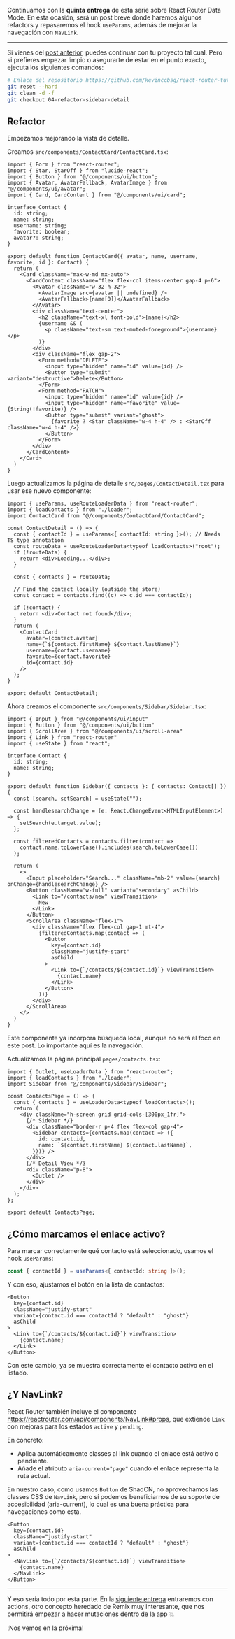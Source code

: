 Continuamos con la **quinta entrega** de esta serie sobre React Router Data Mode. En esta ocasión, será un post breve donde haremos algunos refactors y repasaremos el hook `useParams`, además de mejorar la navegación con `NavLink`.

---

Si vienes del [post anterior](https://github.com/kevinccbsg/react-router-tutorial-devto/blob/main/docs/es/Parte-4%E2%80%93Rutas-con-par%C3%A1metros-useRouteLoaderData-y-useParams.md), puedes continuar con tu proyecto tal cual. Pero si prefieres empezar limpio o asegurarte de estar en el punto exacto, ejecuta los siguientes comandos:

```bash
# Enlace del repositorio https://github.com/kevinccbsg/react-router-tutorial-devto
git reset --hard
git clean -d -f
git checkout 04-refactor-sidebar-detail
```

## Refactor

Empezamos mejorando la vista de detalle.

Creamos `src/components/ContactCard/ContactCard.tsx`:

```tsx
import { Form } from "react-router";
import { Star, StarOff } from "lucide-react";
import { Button } from "@/components/ui/button";
import { Avatar, AvatarFallback, AvatarImage } from "@/components/ui/avatar";
import { Card, CardContent } from "@/components/ui/card";

interface Contact {
  id: string;
  name: string;
  username: string;
  favorite: boolean;
  avatar?: string;
}

export default function ContactCard({ avatar, name, username, favorite, id }: Contact) {
  return (
    <Card className="max-w-md mx-auto">
      <CardContent className="flex flex-col items-center gap-4 p-6">
        <Avatar className="w-32 h-32">
          <AvatarImage src={avatar || undefined} />
          <AvatarFallback>{name[0]}</AvatarFallback>
        </Avatar>
        <div className="text-center">
          <h2 className="text-xl font-bold">{name}</h2>
          {username && (
            <p className="text-sm text-muted-foreground">{username}</p>
          )}
        </div>
        <div className="flex gap-2">
          <Form method="DELETE">
            <input type="hidden" name="id" value={id} />
            <Button type="submit" variant="destructive">Delete</Button>
          </Form>
          <Form method="PATCH">
            <input type="hidden" name="id" value={id} />
            <input type="hidden" name="favorite" value={String(!favorite)} />
            <Button type="submit" variant="ghost">
              {favorite ? <Star className="w-4 h-4" /> : <StarOff className="w-4 h-4" />}
            </Button>
          </Form>
        </div>
      </CardContent>
    </Card>
  )
}
```

Luego actualizamos la página de detalle `src/pages/ContactDetail.tsx` para usar ese nuevo componente:

```tsx
import { useParams, useRouteLoaderData } from "react-router";
import { loadContacts } from "./loader";
import ContactCard from "@/components/ContactCard/ContactCard";

const ContactDetail = () => {
  const { contactId } = useParams<{ contactId: string }>(); // Needs TS type annotation
  const routeData = useRouteLoaderData<typeof loadContacts>("root");
  if (!routeData) {
    return <div>Loading...</div>;
  }

  const { contacts } = routeData;
  
  // Find the contact locally (outside the store)
  const contact = contacts.find((c) => c.id === contactId);

  if (!contact) {
    return <div>Contact not found</div>;
  }
  return (
    <ContactCard
      avatar={contact.avatar}
      name={`${contact.firstName} ${contact.lastName}`}
      username={contact.username}
      favorite={contact.favorite}
      id={contact.id}
    />
  );
}

export default ContactDetail;
```

Ahora creamos el componente `src/components/Sidebar/Sidebar.tsx`:

```tsx
import { Input } from "@/components/ui/input"
import { Button } from "@/components/ui/button"
import { ScrollArea } from "@/components/ui/scroll-area"
import { Link } from "react-router"
import { useState } from "react";

interface Contact {
  id: string;
  name: string;
}

export default function Sidebar({ contacts }: { contacts: Contact[] }) {
  const [search, setSearch] = useState("");

  const handlesearchChange = (e: React.ChangeEvent<HTMLInputElement>) => {
    setSearch(e.target.value);
  };

  const filteredContacts = contacts.filter(contact =>
    contact.name.toLowerCase().includes(search.toLowerCase())
  );

  return (
    <>
      <Input placeholder="Search..." className="mb-2" value={search} onChange={handlesearchChange} />
      <Button className="w-full" variant="secondary" asChild>
        <Link to="/contacts/new" viewTransition>
          New
        </Link>
      </Button>
      <ScrollArea className="flex-1">
        <div className="flex flex-col gap-1 mt-4">
          {filteredContacts.map(contact => (
            <Button
              key={contact.id}
              className="justify-start"
              asChild
            >
              <Link to={`/contacts/${contact.id}`} viewTransition>
                {contact.name}
              </Link>
            </Button>
          ))}
        </div>
      </ScrollArea>
    </>
  )
}
```

Este componente ya incorpora búsqueda local, aunque no será el foco en este post.
Lo importante aquí es la navegación.

Actualizamos la página principal `pages/contacts.tsx`:

```tsx
import { Outlet, useLoaderData } from "react-router";
import { loadContacts } from "./loader";
import Sidebar from "@/components/Sidebar/Sidebar";

const ContactsPage = () => {
  const { contacts } = useLoaderData<typeof loadContacts>();
  return (
    <div className="h-screen grid grid-cols-[300px_1fr]">
      {/* Sidebar */}
      <div className="border-r p-4 flex flex-col gap-4">
        <Sidebar contacts={contacts.map(contact => ({
          id: contact.id,
          name: `${contact.firstName} ${contact.lastName}`,
        }))} />
      </div>
      {/* Detail View */}
      <div className="p-8">
        <Outlet />
      </div>
    </div>
  );
};

export default ContactsPage;
```

## ¿Cómo marcamos el enlace activo?

Para marcar correctamente qué contacto está seleccionado, usamos el hook `useParams`:

```ts
const { contactId } = useParams<{ contactId: string }>();
```

Y con eso, ajustamos el botón en la lista de contactos:

```tsx
<Button
  key={contact.id}
  className="justify-start"
  variant={contact.id === contactId ? "default" : "ghost"}
  asChild
>
  <Link to={`/contacts/${contact.id}`} viewTransition>
    {contact.name}
  </Link>
</Button>
```

Con este cambio, ya se muestra correctamente el contacto activo en el listado.

## ¿Y NavLink?

React Router también incluye el componente https://reactrouter.com/api/components/NavLink#props, que extiende `Link` con mejoras para los estados `active` y `pending`.

En concreto:

- Aplica automáticamente classes al link cuando el enlace está activo o pendiente.
- Añade el atributo `aria-current="page"` cuando el enlace representa la ruta actual.

En nuestro caso, como usamos `Button` de ShadCN, no aprovechamos las classes CSS de `NavLink`, pero sí podemos beneficiarnos de su soporte de accesibilidad (aria-current), lo cual es una buena práctica para navegaciones como esta.

```tsx
<Button
  key={contact.id}
  className="justify-start"
  variant={contact.id === contactId ? "default" : "ghost"}
  asChild
>
  <NavLink to={`/contacts/${contact.id}`} viewTransition>
    {contact.name}
  </NavLink>
</Button>
```

---

Y eso sería todo por esta parte. En la [siguiente entrega](https://github.com/kevinccbsg/react-router-tutorial-devto/blob/main/docs/es/Parte-6-Actions-formularios-mutaciones.md) entraremos con actions, otro concepto heredado de Remix muy interesante, que nos permitirá empezar a hacer mutaciones dentro de la app 💥

¡Nos vemos en la próxima!
